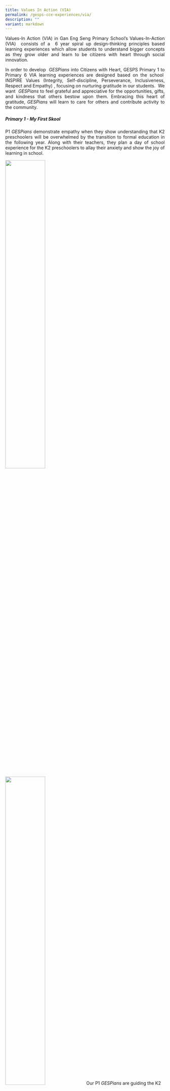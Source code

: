 ```yaml
---
title: Values In Action (VIA)
permalink: /gesps-cce-experiences/via/
description: ""
variant: markdown
---
```

<p align="justify">Values-In Action (VIA) in Gan Eng Seng Primary School’s Values-In-Action
(VIA)&nbsp; consists of a&nbsp; 6 year spiral up design-thinking principles
based learning experiences which allow students to understand bigger concepts
as they grow older and learn to be citizens with heart through social innovation.&nbsp;</p>

<p align="justify">In order to develop&nbsp; <em>GESPians</em> into Citizens with Heart, GESPS
Primary 1 to Primary 6 VIA learning experiences are designed based on the
school&nbsp; INSPIRE Values (Integrity, Self-discipline, Perseverance,
Inclusiveness, Respect and Empathy) , focusing on nurturing gratitude in
our students.&nbsp; We want&nbsp; <em>GESPians</em> to feel grateful and
appreciative for the opportunities, gifts, and kindness that others bestow
upon them. Embracing this heart of gratitude,&nbsp;<em>GESPians</em> will
learn to care for others and contribute activity to the community.</p>

##### Primary 1 - My First Skool

<p align="justify">P1 <em>GESPians</em> demonstrate empathy when they show understanding that
K2 preschoolers will be overwhelmed by the transition to formal education in the following year. Along with their teachers, they plan a day of school experience for the K2 preschoolers to allay their anxiety and show the joy of learning in school.</p>

<img align="left" style="width: 50%;" height="auto" width="100%" alt="" src="/images/aadd4bbe_663a_4e1f_84ab_14abed93fb7c.jpg">

<img style="width: 50%;" height="auto" width="100%" alt="" src="/images/20230713_102356.jpg">
Our P1 <em>GESPians</em> are guiding the K2 in the drawing and colouring
exercise. <i>(left)</i>
<br>Having recess together is a good way to our <em>GESPians</em> to bond with
the K2 preschoolers. <i>(right)</i>
<br clear=""><br>

<img style="width: 100%;" height="auto" width="100%" alt="" src="/images/IMG20230713110252.jpg">
Getting the K2 preschoolers to experience learning in the classroom.

##### Primary 2 SMRT - Redhill MRT Station

<p align="justify">P2 <i>GESPians</i> spread their kindness to the fellow commuters at SMRT Redhill
MRT station by distributing their handmade wands. The wands carry positive
messages to encourage commuters to start their day right and keep their
spirits high. During the COVID period, commuters kept much to themselves
and minimized interaction. The idea of using handwands to encourage fellow
commuters to interact by waving came about.</p>

<img align="left" style="width: 50%;" height="auto" width="100%" alt="" src="/images/WhatsApp_Image_2023_05_18_at_11_22_16_AM__2_.jpg">

<img style="width: 50%;" height="auto" width="100%" alt="" src="/images/WhatsApp_Image_2023_05_18_at_11_22_17_AM__2_.jpg"> 
Wishing and showing appreciation to our commuters and delivery staff a good day!

![](/images/IMG20230518104658.jpg)
Getting a briefing from the SMRT staff before springing into action.

##### Primary 3 Buddy Clean Programme

<p align="justify">P3 <i>GESPians</i> demonstrate respect and take ownership of the cleanliness of the school and the environment around them. Through the programme, our GESPians will inculcate positive social values and norms on cleanliness within the classroom as well as common spaces. It leverages peer influence and feedback to shape the students’ behaviour. It also helps to foster shared ownership and responsibility of common spaces through regular cohort-wide cleaning.</p>

![](/images/P3_VIA__1_.jpg)
Our <i>GESPians</i> find joy through working together to keep the common space clean.

<img align="left" style="width: 50.4%;" height="auto" width="100%" alt="" src="/images/P3_VIA__2a_.jpg">
<img style="width: 49.5%;" height="auto" width="100%" alt="" src="/images/P3_VIA__3_.jpg">
It is heartening to see our <i>GESPians</i> working as a team to keep the school environment clean. <i>(left)</i> Every <i>GESPians</i> is doing their part in keeping the classroom clean with a big smile. <i>(right)</i>

##### Primary 4 St Andrew's Nursing Home

<p align="justify">P4 <i>GESPians</i> play their role in taking care of the elderly in St Andrew’s Nursing Home by spending quality time with them to keep them socially, mentally and physically healthy.</p>

<img align="left" style="width: 50%;" height="auto" width="100%" alt="" src="/images/P4_VIA__1_.jpg">
<img align="left" style="width: 50%;" height="auto" width="100%" alt="" src="/images/P4_VIA__2_.jpg">
Playing a game of modified floorball with the seniors. <i>(left)</i> Giving the senior a demostration of how the game could be played. <i>(right)</i>
<br><br>

<img style="width: 100%;" height="auto" width="100%" alt="" src="/images/P4_VIA__3_.jpg">
Waiting patiently for the nurse before our <i>GESPians</i> would spring into action to play with the seniors.

##### Primary 5 NEA - Redhill Food Centre

<p align="justify">P5 <i>GESPians</i> reach out to residents in the neighourhood at the Redhill Food Centre. They share with patrons Singapore’s unique hawker culture and reminders of the do’s and don’ts of good dining habits. Not forgetting the healthy tips about ordering food with less salt and oil.</p>

<img align="left" style="width: 50%;" height="auto" width="100%" alt="" src="/images/P5_VIA__1_.jpg">
<img style="width: 50%;" height="auto" width="100%" alt="" src="/images/P5_VIA__3_.jpg">
Belting out in fluent Mandarin, <i>GESPians</i> confidently reaching out to all patrons at the food centre regardless of race and language.
<br><br>
<img style="width: 100%;" height="auto" width="100%" alt="" src="/images/P5_VIA__2_.jpg">
Showing the results of sharing.


##### Primary 6 Kindle Garden

<p align="justify">P6 <i>GESPians</i> demonstrate inclusivity by extending invitation to the K2 preschoolers of first inclusive preschool in Singapore, Kindle Garden to our school for a day experience. As seniors in our school, they take great care of our esteemed guests and showered them with lots of love. They cannot wait to share all their school experiences with them and strongly encourage them to join our school for the following year.</p>

<img style="width: 100%;" height="auto" width="100%" alt="" src="/images/P6_VIA__1_.jpg">
Our P6 <i>GESPians</i> went to Kindle Garden @ Enabling Village to fetch our little preschoolers for their trip to Gan Eng Seng Primary School
<br><br>
<img align="left" style="width: 50%;" height="auto" width="100%" alt="" src="/images/P6_VIA__2_.jpg">
<img style="width: 50%;" height="auto" width="100%" alt="" src="/images/P6_VIA__3_.jpg">
Our preschoolers enjoyed a day of physical activities and tried out a gymnastics lesson led by the P6 <i>GESPians</i>. <i>(left)</i> Having a hands-on activity as well as a bonding with the preschoolers. <i>(right)</i>
